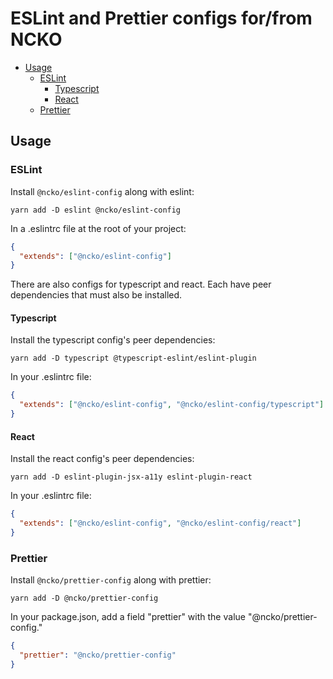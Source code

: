 # ESLint and Prettier configs for/from NCKO

- [Usage](#Usage)
  - [ESLint](#ESLint)
    - [Typescript](#Typescript)
    - [React](#React)
  - [Prettier](#Prettier)

## <a name='Usage'></a>Usage

### <a name='ESLint'></a>ESLint

Install `@ncko/eslint-config` along with eslint:

```shell
yarn add -D eslint @ncko/eslint-config
```

In a .eslintrc file at the root of your project:

```json
{
  "extends": ["@ncko/eslint-config"]
}
```

There are also configs for typescript and react. Each have peer dependencies that must also be installed.

#### <a name='Typescript'></a>Typescript

Install the typescript config's peer dependencies:

```shell
yarn add -D typescript @typescript-eslint/eslint-plugin
```

In your .eslintrc file:

```json
{
  "extends": ["@ncko/eslint-config", "@ncko/eslint-config/typescript"]
}
```

#### <a name='React'></a>React

Install the react config's peer dependencies:

```shell
yarn add -D eslint-plugin-jsx-a11y eslint-plugin-react
```

In your .eslintrc file:

```json
{
  "extends": ["@ncko/eslint-config", "@ncko/eslint-config/react"]
}
```

### <a name='Prettier'></a>Prettier

Install `@ncko/prettier-config` along with prettier:

```shell
yarn add -D @ncko/prettier-config
```

In your package.json, add a field "prettier" with the value "@ncko/prettier-config."

```json
{
  "prettier": "@ncko/prettier-config"
}
```
